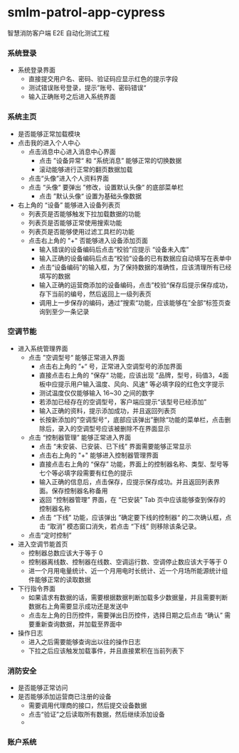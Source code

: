# smlm-patrol-app-cypress
智慧消防客户端 E2E 自动化测试工程

### 系统登录
- 系统登录界面
  - 直接提交用户名、密码、验证码应显示红色的提示字段
  - 测试错误账号登录，提示”账号、密码错误“
  - 输入正确账号之后进入系统界面
### 系统主页
- 是否能够正常加载模块
- 点击我的进入个人中心
  - 点击消息中心进入消息中心界面
    - 点击 ”设备异常“ 和 “系统消息” 能够正常的切换数据
    - 滚动能够进行正常的翻页数据加载
  - 点击“头像”进入个人资料界面
  - 点击 “头像“ 要弹出 ”修改，设置默认头像“ 的底部菜单栏
    - 点击 ”默认头像“ 设置为基础头像数据
- 右上角的 “设备” 能够进入设备列表页
  - 列表页是否能够触发下拉加载数据的功能
  - 列表页是否能够正常使用搜索功能
  - 列表页是否能够使用过滤工具栏的功能
  - 点击右上角的 "+" 否能够进入设备添加页面
    - 输入错误的设备编码后点击“校验”应提示 “设备未入库”
    - 输入正确的设备编码后点击“校验”设备的已有数据应自动填写在表单中
    - 点击“设备编码”的输入框，为了保持数据的准确性，应该清理所有已经填写的数据
    - 输入正确的运营商添加的设备编码，点击”校验“保存后提示保存成功，存下当前的编号，然后返回上一级列表页
    - 调用上一步保存的编码，通过”搜索“功能，应该能够在”全部“标签页查询到至少一条记录
### 空调节能
- 进入系统管理界面
  - 点击 ”空调型号“ 能够正常进入界面
    - 点击右上角的 ”+“ 号，正常进入空调型号的添加界面
    - 直接点击右上角的 ”保存“ 功能，应该出现 ”品牌，型号，码值3，4面板中应提示用户输入温度、风向、风速“ 等必填字段的红色文字提示
    - 测试温度仅仅能够输入 16~30 之间的数字
    - 若添加已经存在的空调型号，客户端应提示“该型号已经添加”
    - 输入正确的资料，提示添加成功，并且返回列表页
    - 长按新添加的”空调型号“，底部应该弹出”删除“功能的菜单栏，点击删除后，录入的空调型号应该被删除不在界面显示
  - 点击 “控制器管理” 能够正常进入界面
    - 点击 “未安装、已安装、已下线” 界面需要能够正常显示
    - 点击右上角的 "+" 能够进入控制器管理界面
    - 直接点击右上角的 “保存” 功能，界面上的控制器名称、类型、型号等七个等必填字段需要有红色的提示
    - 输入正确的信息后，点击保存，应提示保存成功。并且返回列表界面。保存控制器名称备用
    - 返回 “控制器管理” 界面，在 “已安装” Tab 页中应该能够查到保存的控制器名称
    - 点击 “下线” 功能，应该弹出 ”确定要下线的控制器“ 的二次确认框，点击 “取消” 模态窗口消失，若点击 “下线” 则移除该条记录。
  - 点击“定时控制”
- 进入空调节能首页
  - 控制器总数应该大于等于 0 
  - 控制器离线数、控制器在线数、空调运行数、空调停止数应该大于等于 0
  - 进一个月用电量统计、近一个月用电时长统计、近一个月场所能源统计组件能够正常的读取数据
- 下行指令界面
    - 如果请求有数据的话，需要根据数据判断加载多少数据量，并且需要判断数据右上角需要显示成功还是发送中
    - 点击左上角的日历控件，需要弹出日历控件，选择日期之后点击 “确认” 需要重新查询数据，并加载至界面中
- 操作日志
  - 进入之后需要能够查询出以往的操作日志
  - 下拉之后应该触发加载事件，并且直接累积在当前列表下
### 消防安全
- 是否能够正常访问
- 是否能够添加运营商已注册的设备
  - 需要调用代理商的接口，然后提交设备数据
  - 点击“验证”之后读取所有数据，然后继续添加设备
  - 

### 账户系统
